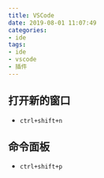 ```yaml
---
title: VSCode
date: 2019-08-01 11:07:49
categories:
- ide
tags: 
- ide
- vscode
- 插件
---
```


## 打开新的窗口
* <code>ctrl+shift+n</code>

## 命令面板
* `ctrl+shift+p`
